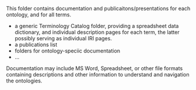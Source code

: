 This folder contains documentation and publicaitons/presentations for each ontology, and for all terms.

- a generic Terminology Catalog folder, providing a spreadsheet data dictionary, and individual description pages for each term, the latter possibly serving as individual IRI pages.
- a publications list
- folders for ontology-speciic documentation
- ...

Documentation may include MS Word, Spreadsheet, or other file formats containing descriptions and other information to understand and navigation the ontologies.
